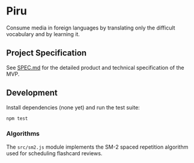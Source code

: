 # Piru

Consume media in foreign languages by translating only the difficult vocabulary and by learning it.

## Project Specification

See [SPEC.md](./SPEC.md) for the detailed product and technical specification of the MVP.

## Development

Install dependencies (none yet) and run the test suite:

```bash
npm test
```

### Algorithms

The `src/sm2.js` module implements the SM-2 spaced repetition algorithm used
for scheduling flashcard reviews.
